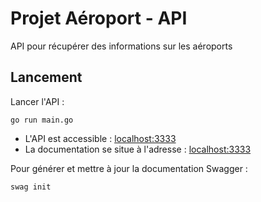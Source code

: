 # Projet Aéroport - API

API pour récupérer des informations sur les aéroports

## Lancement

Lancer l'API :
```shell
go run main.go
```


- L'API est accessible : [localhost:3333](localhost:3333)
- La documentation se situe à l'adresse : [localhost:3333](localhost:3333)


Pour générer et mettre à jour la documentation Swagger :
```shell
swag init
```
